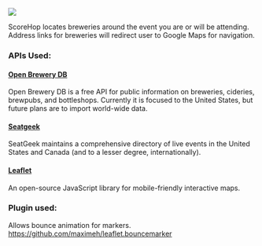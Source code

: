 ![](../master/icons/logofinal.png)

ScoreHop locates breweries around the event you are or will be attending. 
Address links for breweries will redirect user to Google Maps for navigation.

<h3>APIs Used:</h3>

<a href="https://www.openbrewerydb.org/"><h4>Open Brewery DB</h4></a>
Open Brewery DB is a free API for public information on breweries, cideries, brewpubs, and bottleshops. 
Currently it is focused to the United States, but future plans are to import world-wide data.

<a href="https://api.seatgeek.com/2"><h4>Seatgeek</h4></a>
SeatGeek maintains a comprehensive directory of live events in the United States 
and Canada (and to a lesser degree, internationally).

<a href="https://leafletjs.com/"><h4>Leaflet</h4></a>
An open-source JavaScript library for mobile-friendly interactive maps.

<h3>Plugin used:</h3>

Allows bounce animation for markers.
<br>
https://github.com/maximeh/leaflet.bouncemarker
